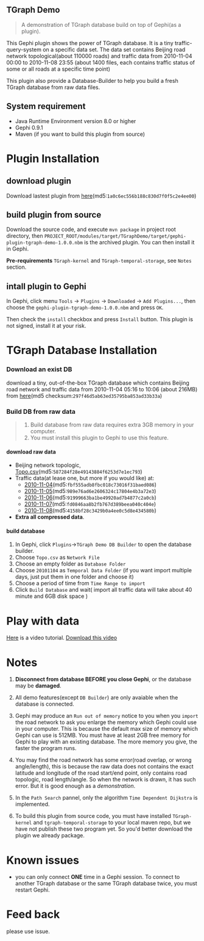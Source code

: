 TGraph Demo
----------------
> A demonstration of TGraph database build on top of Gephi(as a plugin).

This Gephi plugin shows the power of TGraph database. It is a tiny traffic-query-system on a specific data set. The data set contains Beijing road network topological(about 110000 roads) and traffic data from 2010-11-04 00:00 to 2010-11-08 23:55 (about 1400 files, each contains traffic status of some or all roads at a specific time point)

This plugin also provide a Database-Builder to help you build a fresh TGraph database from raw data files.

## System requirement
- Java Runtime Environment version 8.0 or higher
- Gephi 0.9.1
- Maven (if you want to build this plugin from source)

# Plugin Installation
## download plugin
Download lastest plugin from [here](http://7bvaq3.com1.z0.glb.clouddn.com/TGraphDemo%2Fgephi-plugin-tgraph-demo-1.0.0.nbm)(md5:`1a0c6ec556b188c830d7f0f5c2e4ee00`)
## build plugin from source
Download the source code, and execute `mvn package` in project root directory, then `PROJECT_ROOT/modules/target/TGraphDemo/target/gephi-plugin-tgraph-demo-1.0.0.nbm` is the archived plugin. You can then install it in Gephi.

**Pre-requirements** `TGraph-kernel` and `TGraph-temporal-storage`, see `Notes` section.
## intall plugin to Gephi
In Gephi, click menu `Tools` -> `Plugins` -> `Downloaded` -> `Add Plugins...`,
then choose the `gephi-plugin-tgraph-demo-1.0.0.nbm` and press `OK`.

Then check the `install` checkbox and press `Install` button. This plugin is not signed, install it at your risk.
# TGraph Database Installation
### Download an exist DB
download a tiny, out-of-the-box TGraph database which contains Beijing road network and traffic data from 2010-11-04 05:16 to 10:06 (about 216MB)
from [here](7bvaq3.com1.z0.glb.clouddn.com/TGraph-demo-DB-without-log.tar)(md5 checksum:`297f46d5ab63ed35795ba853ad33b33a`)

### Build DB from raw data
> 1. Build database from raw data requires extra 3GB memory in your computer.
> 2. You must install this plugin to Gephi to use this feature.

#### download raw data
- Beijing network topologic, [Topo.csv](http://7bvaq3.com1.z0.glb.clouddn.com/TGraphDemo/Topo.csv.gz)(md5:`587284f28e49143884f6253d7e1ec793`)
- Traffic data(at lease one, but more if you would like) at:
  - [2010-11-04](http://7bvaq3.com1.z0.glb.clouddn.com/TGraphDemo/20101104.tar.gz)(md5:`fbf555adb8fbc018c73016f31baed086`)
  - [2010-11-05](http://7bvaq3.com1.z0.glb.clouddn.com/TGraphDemo/20101105.tar.gz)(md5:`989e76ad6e2606324c17804e4b3a72e3`)
  - [2010-11-06](http://7bvaq3.com1.z0.glb.clouddn.com/TGraphDemo/20101106.tar.gz)(md5:`91999663ba1be49920ad7b4877c2a0cb`)
  - [2010-11-07](http://7bvaq3.com1.z0.glb.clouddn.com/TGraphDemo/20101107.tar.gz)(md5:`fd0846aa8b2fb767d389beea040c404e`)
  - [2010-11-08](http://7bvaq3.com1.z0.glb.clouddn.com/TGraphDemo/20101108.tar.gz)(md5:`4158bf28c3429b0a4ee0c5d8e434580b`)
- **Extra all compressed data**.

#### build database
1. In Gephi, click `Plugins`->`TGraph Demo DB Builder` to open the database builder.
2. Choose `Topo.csv` as `Network File`
3. Choose an empty folder as `Database Folder`
4. Choose `20101104` as `Temporal Data Folder` (if you want import multiple days, just put them in one folder and choose it)
5. Choose a period of time from `Time Range to import`
6. Click `Build Database` and wait( import all traffic data will take about 40 minute and 6GB disk space )

# Play with data

[Here](https://youtu.be/nbWa_5OL3GU) is a video tutorial. [Download this video](http://mashuai.buaa.edu.cn/TGraphdemo.avi)


# Notes
1. **Disconnect from database BEFORE you close Gephi**, or the database may be **damaged**.

2. All demo features(except `DB Builder`) are only avaiable when the database is connected.

3. Gephi may produce an `Run out of memory` notice to you when you `import` the road network to ask you enlarge the memory which Gephi could use in your computer. This is because the default max size of memory which Gephi can use is 512MB. You must have at least 2GB free memory for Gephi to play with an existing database. The more memory you give, the faster the program runs.

4. You may find the road network has some error(road overlap, or wrong angle/length), this is because the raw data does not contains the exact latitude and longitude of the road start/end point, only contains road topologic, road length/angle. So when the network is drawn, it has such error. But it is good enough as a *demonstration*.

5. In the `Path Search` pannel, only the algorithm `Time Dependent Dijkstra` is implemented.

6. To build this plugin from source code, you must have installed `TGraph-kernel` and `tgraph-temporal-storage` to your local maven repo, but we have not publish these two program yet. So you'd better download the plugin we already package.

# Known issues
- you can only connect **ONE** time in a Gephi session. To connect to another TGraph database or the same TGraph database twice, you must restart Gephi.

# Feed back
please use issue.
